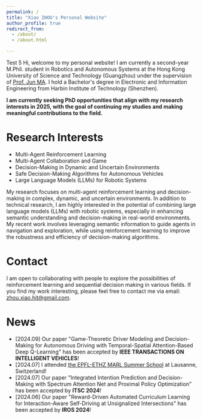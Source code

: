 ```yaml
---
permalink: /
title: "Xiao ZHOU's Personal Website"
author_profile: true
redirect_from: 
  - /about/
  - /about.html

---
```

Test 5
Hi, welcome to my personal website! I am currently a second-year M.Phil. student in Robotics and Autonomous Systems at the Hong Kong University of Science and Technology (Guangzhou) under the supervision of <a href="https://personal.hkust-gz.edu.cn/junma/people-page.html">Prof. Jun MA</a>. I hold a Bachelor's degree in Electronic and Information Engineering from Harbin Institute of Technology (Shenzhen). 

<b>I am currently seeking PhD opportunities that align with my research interests in 2025, with the goal of continuing my studies and making meaningful contributions to the field.</b>

Research Interests
===
* Multi-Agent Reinforcement Learning
* Multi-Agent Collaboration and Game
* Decision-Making in Dynamic and Uncertain Environments
* Safe Decision-Making Algorithms for Autonomous Vehicles
* Large Language Models (LLMs) for Robotic Systems
  
My research focuses on multi-agent reinforcement learning and decision-making in complex, dynamic, and uncertain environments. In addition to technical research, I am highly interested in the potential of combining large language models (LLMs) with robotic systems, especially in enhancing semantic understanding and decision-making in real-world environments. My recent work involves leveraging semantic information to guide agents in navigation and exploration, while using reinforcement learning to improve the robustness and efficiency of decision-making algorithms. 

Contact
===
I am open to collaborating with people to explore the possibilities of reinforcement learning and sequential decision making  in various fields. If you find my work interesting, please feel free to contact me via email: zhou.xiao.hit@gmail.com.

News
===
* [2024.09] Our paper "Game-Theoretic Driver Modeling and Decision-Making for Autonomous Driving with Temporal-Spatial Attention-Based Deep Q-Learning" has been accepted by <b>IEEE TRANSACTIONS ON INTELLIGENT VEHICLES</b>!
* [2024.07] I attended <a href="https://sites.google.com/view/marl-school2024/home">the EPFL-ETHZ MARL Summer School</a> at Lausanne, Switzerland!
* [2024.07] Our paper "Integrated Intention Prediction and Decision-Making with Spectrum Attention Net and Proximal Policy Optimization" has been accepted by <b>ITSC 2024</b>!
* [2024.06] Our paper "Reward-Driven Automated Curriculum Learning for Interaction-Aware Self-Driving at Unsignalized Intersections" has been accepted by <b>IROS 2024</b>!

<script type="text/javascript" id="clustrmaps" src="//clustrmaps.com/map_v2.js?d=BxZ-CKuO9gVlhQ-hdBov2xZ1gMK9V9XKIhFKWr1q-nA&cl=ffffff&w=a"></script>


